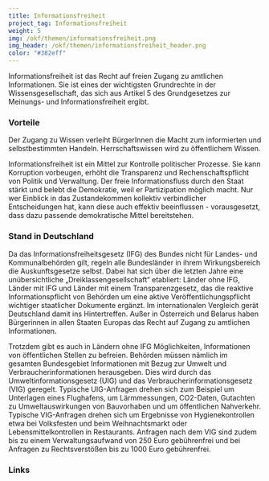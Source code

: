 ```yaml
---
title: Informationsfreiheit
project_tag: Informationsfreiheit
weight: 5
img: /okf/themen/informationsfreiheit.png
img_header: /okf/themen/informationsfreiheit_header.png
color: "#382eff"
---
```


Informationsfreiheit ist das Recht auf freien Zugang zu amtlichen Informationen. Sie ist eines der wichtigsten Grundrechte in der Wissensgesellschaft, das sich aus Artikel 5 des Grundgesetzes zur Meinungs- und Informationsfreiheit ergibt.

<!--more-->

### Vorteile

Der Zugang zu Wissen verleiht BürgerInnen die Macht zum informierten und selbstbestimmten Handeln. Herrschaftswissen wird zu öffentlichem Wissen.


Informationsfreiheit ist ein Mittel zur Kontrolle politischer Prozesse. Sie kann Korruption vorbeugen, erhöht die Transparenz und Rechenschaftspflicht von Politik und Verwaltung. Der freie Informationsfluss durch den Staat stärkt und belebt die Demokratie, weil er Partizipation möglich macht. Nur wer Einblick in das Zustandekommen kollektiv verbindlicher Entscheidungen hat, kann diese auch effektiv beeinflussen - vorausgesetzt, dass dazu passende demokratische Mittel bereitstehen.

### Stand in Deutschland

Da das Informationsfreiheitsgesetz (IFG) des Bundes nicht für Landes- und Kommunalbehörden gilt, regeln alle Bundesländer in ihrem Wirkungsbereich die Auskunftsgesetze selbst. Dabei hat sich über die letzten Jahre eine unübersichtliche „Dreiklassengesellschaft“ etabliert: Länder ohne IFG, Länder mit IFG und Länder mit einem Transparenzgesetz, das die reaktive Informationspflicht von Behörden um eine aktive Veröffentlichungspflicht wichtiger staatlicher Dokumente ergänzt. Im internationalen Vergleich gerät Deutschland damit ins Hintertreffen. Außer in Österreich und Belarus haben Bürgerinnen in allen Staaten Europas das Recht auf Zugang zu amtlichen Informationen.

Trotzdem gibt es auch in Ländern ohne IFG Möglichkeiten, Informationen von öffentlichen Stellen zu befreien. Behörden müssen nämlich im gesamten Bundesgebiet Informationen mit Bezug zur Umwelt und Verbraucherinformationen herausgeben. Dies wird durch das Umweltinformationsgesetz (UIG) und das Verbraucherinformationsgesetz (VIG) geregelt. Typische UIG-Anfragen drehen sich zum Beispiel um Unterlagen eines Flughafens, um Lärmmessungen, CO2-Daten, Gutachten zu Umweltauswirkungen von Bauvorhaben und um öffentlichen Nahverkehr. Typische VIG-Anfragen drehen sich um Ergebnisse von Hygienekontrollen etwa bei Volksfesten und beim Weihnachtsmarkt oder Lebensmittelkontrollen in Restaurants. Anfragen nach dem VIG sind zudem bis zu einem Verwaltungsaufwand von 250 Euro gebührenfrei und bei Anfragen zu Rechtsverstößen bis zu 1000 Euro gebührenfrei.


### Links
